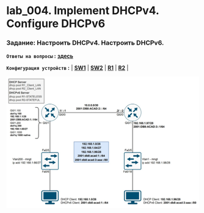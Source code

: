 # lab_004. Implement DHCPv4. Configure DHCPv6

###  Задание: Настроить DHCPv4. Настроить DHCPv6.

**`Ответы на вопросы` :** **[здесь](Result.md)**

**`Конфигурация устройств` :**   | **[SW1](config/SW1)** | **[SW2](config/SW2)** | **[R1](config/R1)** | **[R2](config/R2)** |

![](https://github.com/gerasev1992/otus_NEP_24-25/blob/main/labs/lab004/img/lab004_scheme.jpg)
